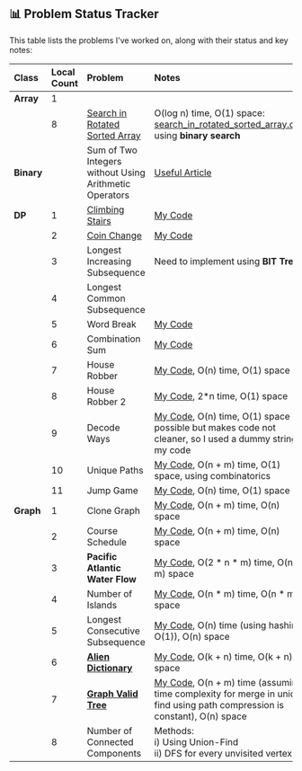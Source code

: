 ## 📊 Problem Status Tracker

This table lists the problems I've worked on, along with their status and key notes:

| **Class** | **Local Count** | **Problem** | **Notes** | **Status** |
|:--------|:---|:---|:---------|:--------|
| **Array** | 1 | | | | 
| | 8 | [Search in Rotated Sorted Array](https://leetcode.com/problems/search-in-rotated-sorted-array/description/) | O(log n) time, O(1) space: [search_in_rotated_sorted_array.cpp](search_in_rotated_sorted_array.cpp), using **binary search** | ✅ |
| **Binary** | | Sum of Two Integers without Using Arithmetic Operators | [Useful Article](https://leetcode.com/problems/sum-of-two-integers/solutions/84278/a-summary-how-to-use-bit-manipulation-to-solve-problems-easily-and-efficiently/) | ✅ |
| **DP** | 1 | [Climbing Stairs](https://leetcode.com/problems/climbing-stairs/description/) | [My Code](climbing_stairs.cpp) | ✅ |
| | 2 | [Coin Change](https://leetcode.com/problems/coin-change/) | [My Code](coin_change.cpp) | ✅ |
| | 3 | Longest Increasing Subsequence | Need to implement using **BIT Tree** | 🕗 Pending |
| | 4 | Longest Common Subsequence | | ✅ |
| | 5 | Word Break | [My Code](word_break.cpp) | ✅ | 
| | 6 | Combination Sum | [My Code](combinationSum.cpp) | ✅ |
| | 7 | House Robber | [My Code](house_robber.cpp), O(n) time, O(1) space | ✅ |
| | 8 | House Robber 2 | [My Code](house_robber2.cpp), 2*n time, O(1) space | ✅ |
| | 9 | Decode Ways | [My Code](decode_ways.cpp), O(n) time, O(1) space is possible but makes code not cleaner, so I used a dummy string in my code | ✅ |
| | 10 | Unique Paths | [My Code](unique_paths.cpp), O(n + m) time, O(1) space, using combinatorics | ✅ |
| | 11 | Jump Game | [My Code](jump_game.cpp), O(n) time, O(1) space | ✅ |
| **Graph** | 1 | Clone Graph | [My Code](clone_graph.cpp), O(n + m) time, O(n) space | ✅ |
| | 2 | Course Schedule | [My Code](course_schedule.cpp), O(n + m) time, O(n) space | ✅ |
| | 3 | **Pacific Atlantic Water Flow** | [My Code](pacific_atlantic_water_flow.cpp), O(2 * n * m) time, O(n * m) space | ✅ |
| | 4 | Number of Islands | [My Code](number_of_islands.cpp), O(n * m) time, O(n * m) space | ✅ |
| | 5 | Longest Consecutive Subsequence | [My Code](longest_consecutive_subsequence.cpp), O(n) time (using hashing: O(1)), O(n) space | ✅ |
| | 6 | **[Alien Dictionary](https://www.geeksforgeeks.org/problems/alien-dictionary/1)** | [My Code](alien_dictionary.cpp), O(k + n) time, O(k + n) space | ✅ |
| | 7 | **[Graph Valid Tree](https://www.geeksforgeeks.org/problems/is-it-a-tree/1)** | [My Code](graph_valid_tree.cpp), O(n + m) time (assuming time complexity for merge in union-find using path compression is constant), O(n) space | ✅ |
| | 8 | Number of Connected Components | Methods: <br/> i) Using Union-Find <br/> ii) DFS for every unvisited vertex | ✅ | 

